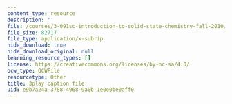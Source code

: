 ```yaml
---
content_type: resource
description: ''
file: /courses/3-091sc-introduction-to-solid-state-chemistry-fall-2010/e9b7a24a378849689a0b1e0e0be0aff0_FRgckt9lDQ8.srt
file_size: 82717
file_type: application/x-subrip
hide_download: true
hide_download_original: null
learning_resource_types: []
license: https://creativecommons.org/licenses/by-nc-sa/4.0/
ocw_type: OCWFile
resourcetype: Other
title: 3play caption file
uid: e9b7a24a-3788-4968-9a0b-1e0e0be0aff0
---
```

